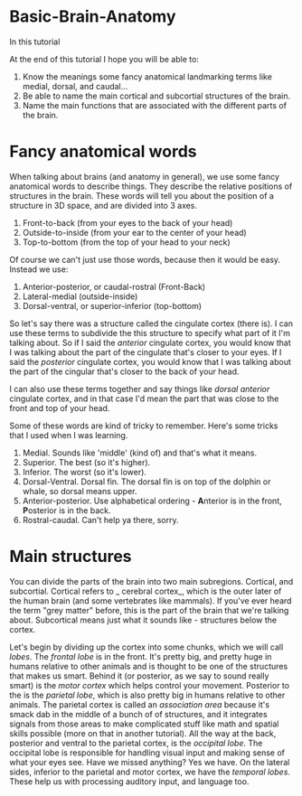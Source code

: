 Basic-Brain-Anatomy
============

In this tutorial

At the end of this tutorial I hope you will be able to:

1.  Know the meanings some fancy anatomical landmarking terms like medial, dorsal, and caudal...
2.  Be able to name the main cortical and subcortial structures of the brain.
3.  Name the main functions that are associated with the different parts of the brain.

Fancy anatomical words
============

When talking about brains (and anatomy in general), we use some fancy anatomical words to describe things.  They describe the relative positions of structures in the brain.  These words will tell you about the position of a structure in 3D space, and are divided into 3 axes.

1.  Front-to-back (from your eyes to the back of your head)
2.  Outside-to-inside (from your ear to the center of your head)
3.  Top-to-bottom (from the top of your head to your neck)

Of course we can't just use those words, because then it would be easy.  Instead we use:

1.  Anterior-posterior, or caudal-rostral (Front-Back)
2.  Lateral-medial (outside-inside)
3.  Dorsal-ventral, or superior-inferior (top-bottom)

So let's say there was a structure called the cingulate cortex (there is).  I can use these terms to subdivide the this structure to specify what part of it I'm talking about.  So if I said the _anterior_ cingulate cortex, you would know that I was talking about the part of the cingulate that's closer to your eyes.  If I said the _posterior_ cingulate cortex, you would know that I was talking about the part of the cingular that's closer to the back of your head.

I can also use these terms together and say things like _dorsal anterior_ cingulate cortex, and in that case I'd mean the part that was close to the front and top of your head.

Some of these words are kind of tricky to remember.  Here's some tricks that I used when I was learning.

1.  Medial.  Sounds like 'middle' (kind of) and that's what it means.
2.  Superior.  The best (so it's higher).
3.  Inferior.  The worst (so it's lower).
4.  Dorsal-Ventral.  Dorsal fin.  The dorsal fin is on top of the dolphin or whale, so dorsal means upper. 
5.  Anterior-posterior.  Use alphabetical ordering - **A**nterior is in the front, **P**osterior is in the back.
6.  Rostral-caudal.  Can't help ya there, sorry.

Main structures
============

You can divide the parts of the brain into two main subregions.  Cortical, and subcortial.  Cortical refers to _ cerebral cortex_, which is the outer later of the human brain (and some vertebrates like mammals).  If you've ever heard the term "grey matter" before, this is the part of the brain that we're talking about.  Subcortical means just what it sounds like - structures below the cortex.  

Let's begin by dividing up the cortex into some chunks, which we will call _lobes_.  The _frontal lobe_ is in the front.  It's pretty big, and pretty huge in humans relative to other animals and is thought to be one of the structures that makes us smart.  Behind it (or posterior, as we say to sound really smart) is the _motor cortex_ which helps control your movement.  Posterior to the is the _parietal lobe_, which is also pretty big in humans relative to other animals.  The parietal cortex is called an _association area_ because it's smack dab in the middle of a bunch of of structures, and it integrates signals from those areas to make complicated stuff like math and spatial skills possible (more on that in another tutorial).  All the way at the back, posterior and ventral to the parietal cortex, is the _occipital lobe_.  The occipital lobe is responsible for handling visual input and making sense of what your eyes see.  Have we missed anything?  Yes we have.  On the lateral sides, inferior to the parietal and motor cortex, we have the _temporal lobes_.  These help us with processing auditory input, and language too.


